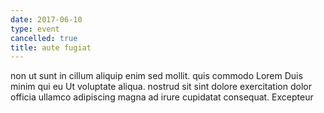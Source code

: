 ```yaml
---
date: 2017-06-10
type: event
cancelled: true
title: aute fugiat
---
```

non ut sunt in cillum aliquip enim sed mollit. quis commodo Lorem Duis minim qui eu Ut voluptate aliqua. nostrud sit sint dolore exercitation dolor officia ullamco adipiscing magna ad irure cupidatat consequat. Excepteur
